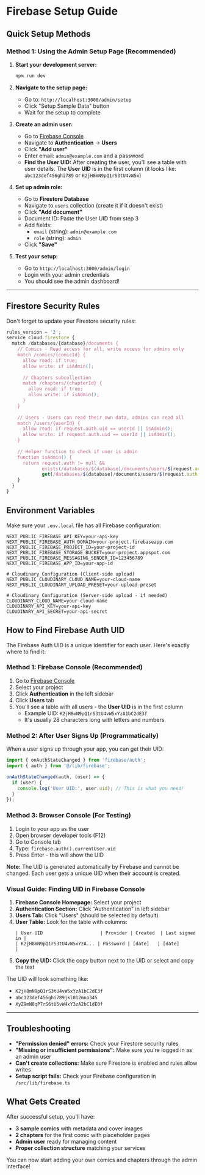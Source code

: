 # Firebase Setup Guide

## Quick Setup Methods

### Method 1: Using the Admin Setup Page (Recommended)

1. **Start your development server:**
   ```bash
   npm run dev
   ```

2. **Navigate to the setup page:**
   - Go to: `http://localhost:3000/admin/setup`
   - Click "Setup Sample Data" button
   - Wait for the setup to complete

3. **Create an admin user:**
   - Go to [Firebase Console](https://console.firebase.google.com/)
   - Navigate to **Authentication** → **Users**
   - Click **"Add user"**
   - Enter email: `admin@example.com` and a password
   - **Find the User UID:** After creating the user, you'll see a table with user details. The **User UID** is in the first column (it looks like: `abc123def456ghi789` or `K2jH8mN9pQ1rS3tU4vW5x`)

4. **Set up admin role:**
   - Go to **Firestore Database**
   - Navigate to `users` collection (create it if it doesn't exist)
   - Click **"Add document"**
   - Document ID: Paste the User UID from step 3
   - Add fields:
     - `email` (string): `admin@example.com`
     - `role` (string): `admin`
   - Click **"Save"**

5. **Test your setup:**
   - Go to `http://localhost:3000/admin/login`
   - Login with your admin credentials
   - You should see the admin dashboard!


---

## Firestore Security Rules

Don't forget to update your Firestore security rules:

```javascript
rules_version = '2';
service cloud.firestore {
  match /databases/{database}/documents {
    // Comics - Read access for all, write access for admins only
    match /comics/{comicId} {
      allow read: if true;
      allow write: if isAdmin();
      
      // Chapters subcollection
      match /chapters/{chapterId} {
        allow read: if true;
        allow write: if isAdmin();
      }
    }
    
    // Users - Users can read their own data, admins can read all
    match /users/{userId} {
      allow read: if request.auth.uid == userId || isAdmin();
      allow write: if request.auth.uid == userId || isAdmin();
    }
    
    // Helper function to check if user is admin
    function isAdmin() {
      return request.auth != null && 
             exists(/databases/$(database)/documents/users/$(request.auth.uid)) &&
             get(/databases/$(database)/documents/users/$(request.auth.uid)).data.role == 'admin';
    }
  }
}
```

## Environment Variables

Make sure your `.env.local` file has all Firebase configuration:

```env
NEXT_PUBLIC_FIREBASE_API_KEY=your-api-key
NEXT_PUBLIC_FIREBASE_AUTH_DOMAIN=your-project.firebaseapp.com
NEXT_PUBLIC_FIREBASE_PROJECT_ID=your-project-id
NEXT_PUBLIC_FIREBASE_STORAGE_BUCKET=your-project.appspot.com
NEXT_PUBLIC_FIREBASE_MESSAGING_SENDER_ID=123456789
NEXT_PUBLIC_FIREBASE_APP_ID=your-app-id

# Cloudinary Configuration (Client-side upload)
NEXT_PUBLIC_CLOUDINARY_CLOUD_NAME=your-cloud-name
NEXT_PUBLIC_CLOUDINARY_UPLOAD_PRESET=your-upload-preset

# Cloudinary Configuration (Server-side upload - if needed)
CLOUDINARY_CLOUD_NAME=your-cloud-name
CLOUDINARY_API_KEY=your-api-key
CLOUDINARY_API_SECRET=your-api-secret
```

## How to Find Firebase Auth UID

The Firebase Auth UID is a unique identifier for each user. Here's exactly where to find it:

### Method 1: Firebase Console (Recommended)
1. Go to [Firebase Console](https://console.firebase.google.com/)
2. Select your project
3. Click **Authentication** in the left sidebar
4. Click **Users** tab
5. You'll see a table with all users - the **User UID** is in the first column
   - Example UID: `K2jH8mN9pQ1rS3tU4vW5xYzA1bC2dE3f`
   - It's usually 28 characters long with letters and numbers

### Method 2: After User Signs Up (Programmatically)
When a user signs up through your app, you can get their UID:
```javascript
import { onAuthStateChanged } from 'firebase/auth';
import { auth } from '@/lib/firebase';

onAuthStateChanged(auth, (user) => {
  if (user) {
    console.log('User UID:', user.uid); // This is what you need!
  }
});
```

### Method 3: Browser Console (For Testing)
1. Login to your app as the user
2. Open browser developer tools (F12)
3. Go to Console tab
4. Type: `firebase.auth().currentUser.uid`
5. Press Enter - this will show the UID

**Note:** The UID is generated automatically by Firebase and cannot be changed. Each user gets a unique UID when their account is created.

### Visual Guide: Finding UID in Firebase Console

1. **Firebase Console Homepage:** Select your project
2. **Authentication Section:** Click "Authentication" in left sidebar
3. **Users Tab:** Click "Users" (should be selected by default)
4. **User Table:** Look for the table with columns:
   ```
   | User UID                     | Provider | Created  | Last signed in | 
   | K2jH8mN9pQ1rS3tU4vW5xYzA... | Password | [date]   | [date]        |
   ```
5. **Copy the UID:** Click the copy button next to the UID or select and copy the text

The UID will look something like:
- `K2jH8mN9pQ1rS3tU4vW5xYzA1bC2dE3f`
- `abc123def456ghi789jkl012mno345`
- `XyZ9mN8qP7rS6tU5vW4xY3zA2bC1dE0f`

---

## Troubleshooting

- **"Permission denied" errors:** Check your Firestore security rules
- **"Missing or insufficient permissions":** Make sure you're logged in as an admin user
- **Can't create collections:** Make sure Firestore is enabled and rules allow writes
- **Setup script fails:** Check your Firebase configuration in `/src/lib/firebase.ts`

## What Gets Created

After successful setup, you'll have:

- **3 sample comics** with metadata and cover images
- **2 chapters** for the first comic with placeholder pages
- **Admin user** ready for managing content
- **Proper collection structure** matching your services

You can now start adding your own comics and chapters through the admin interface!
